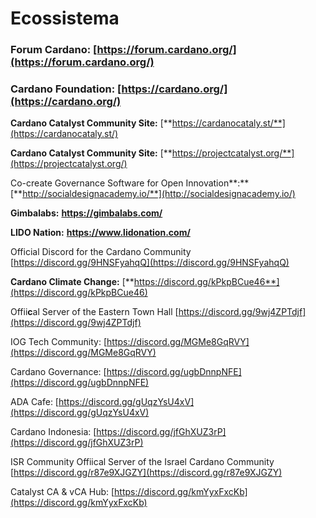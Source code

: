 # Ecossistema

### Forum Cardano: [https://forum.cardano.org/](https://forum.cardano.org/)

### Cardano Foundation: [https://cardano.org/](https://cardano.org/)

**Cardano Catalyst Community Site:** [**https://cardanocataly.st/**](https://cardanocataly.st/)

**Cardano Catalyst Community Site:** [**https://projectcatalyst.org/**](https://projectcatalyst.org/)

Co-create Governance Software for Open Innovation**:** [**http://socialdesignacademy.io/**](http://socialdesignacademy.io/)

**Gimbalabs:** [**https://gimbalabs.com/** ](https://gimbalabs.com/)

**LIDO Nation:** [**https://www.lidonation.com/** ](https://www.lidonation.com/)

Official Discord for the Cardano Community [https://discord.gg/9HNSFyahqQ](https://discord.gg/9HNSFyahqQ)

**Cardano Climate Change:** [**https://discord.gg/kPkpBCue46**](https://discord.gg/kPkpBCue46)

Offii**c**al Server of the Eastern Town Hall [https://discord.gg/9wj4ZPTdjf](https://discord.gg/9wj4ZPTdjf)

IOG Tech Community: [https://discord.gg/MGMe8GqRVY](https://discord.gg/MGMe8GqRVY)

Cardano Governance: [https://discord.gg/ugbDnnpNFE](https://discord.gg/ugbDnnpNFE)

ADA Cafe: [https://discord.gg/gUqzYsU4xV](https://discord.gg/gUqzYsU4xV)

Cardano Indonesia: [https://discord.gg/jfGhXUZ3rP](https://discord.gg/jfGhXUZ3rP)

ISR Community Offiical Server of the Israel Cardano Community [https://discord.gg/r87e9XJGZY](https://discord.gg/r87e9XJGZY)

Catalyst CA & vCA Hub: [https://discord.gg/kmYyxFxcKb](https://discord.gg/kmYyxFxcKb)

